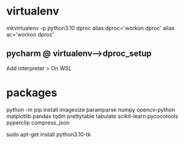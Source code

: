 # virtualenv
mkvirtualenv -p python3.10 dproc
alias dproc='workon dproc'
alias ac='workon dproc'

## pycharm       @ virtualenv-->dproc_setup
Add interpreter > On WSL

# packages
python -m pip install imagesize paramparse numpy opencv-python matplotlib pandas tqdm prettytable tabulate scikit-learn pycocotools pyperclip compress_json

sudo apt-get install python3.10-tk


